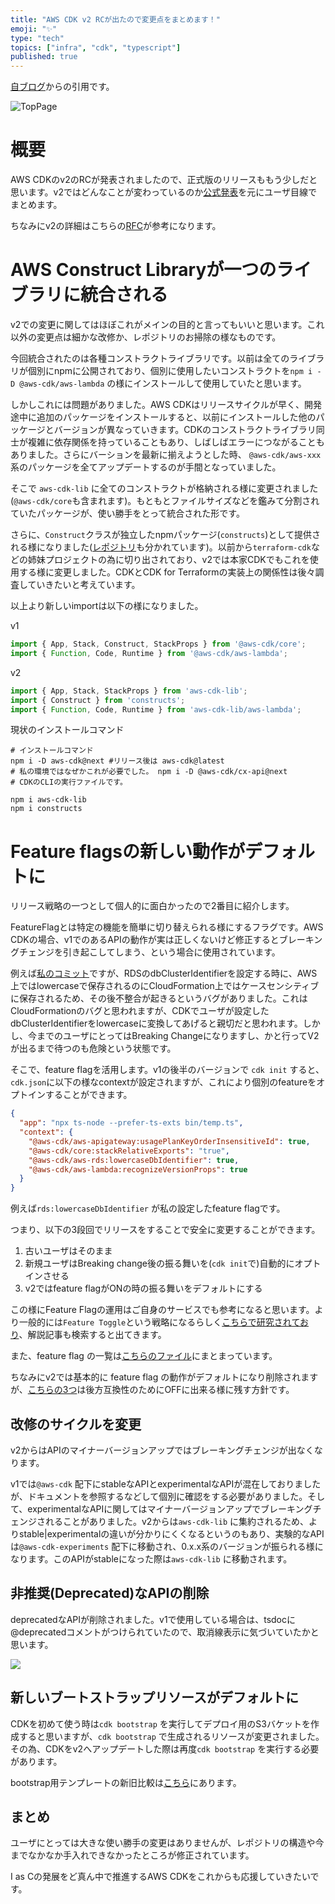 ```yaml
---
title: "AWS CDK v2 RCが出たので変更点をまとめます！"
emoji: "✨"
type: "tech"
topics: ["infra", "cdk", "typescript"]
published: true
---
```



  [自ブログ](https://blog.hedrall.work/posts/aws-cdk-v2-20210604)からの引用です。
  
  ![TopPage](https://blog.hedrall.work/images/aws-cdk/logo.jpg)

# 概要

AWS CDKのv2のRCが発表されましたので、正式版のリリースももう少しだと思います。v2ではどんなことが変わっているのか[公式発表](https://aws.amazon.com/jp/blogs/news/announcing-aws-cloud-development-kit-v2-developer-preview/)を元にユーザ目線でまとめます。

ちなみにv2の詳細はこちらの[RFC](https://github.com/aws/aws-cdk-rfcs/blob/master/text/0079-cdk-2.0.md)が参考になります。

# AWS Construct Libraryが一つのライブラリに統合される

v2での変更に関してはほぼこれがメインの目的と言ってもいいと思います。これ以外の変更点は細かな改修か、レポジトリのお掃除の様なものです。

今回統合されたのは各種コンストラクトライブラリです。以前は全てのライブラリが個別にnpmに公開されており、個別に使用したいコンストラクトを`npm i -D @aws-cdk/aws-lambda` の様にインストールして使用していたと思います。

しかしこれには問題がありました。AWS CDKはリリースサイクルが早く、開発途中に追加のパッケージをインストールすると、以前にインストールした他のパッケージとバージョンが異なっていきます。CDKのコンストラクトライブラリ同士が複雑に依存関係を持っていることもあり、しばしばエラーにつながることもありました。さらにバーションを最新に揃えようとした時、 `@aws-cdk/aws-xxx`系のパッケージを全てアップデートするのが手間となっていました。

そこで `aws-cdk-lib` に全てのコンストラクトが格納される様に変更されました(`@aws-cdk/core`も含まれます)。もともとファイルサイズなどを鑑みて分割されていたパッケージが、使い勝手をとって統合された形です。

さらに、`Construct`クラスが独立したnpmパッケージ(`constructs`)として提供される様になりました([レポジトリ](https://github.com/aws/constructs)も分かれています)。以前から`terraform-cdk`などの姉妹プロジェクトの為に切り出されており、v2では本家CDKでもこれを使用する様に変更しました。CDKとCDK for Terraformの実装上の関係性は後々調査していきたいと考えています。

以上より新しいimportは以下の様になりました。

v1

```typescript
import { App, Stack, Construct, StackProps } from '@aws-cdk/core';
import { Function, Code, Runtime } from '@aws-cdk/aws-lambda';
```

v2

```typescript
import { App, Stack, StackProps } from 'aws-cdk-lib';
import { Construct } from 'constructs';
import { Function, Code, Runtime } from 'aws-cdk-lib/aws-lambda';
```

現状のインストールコマンド

```shell
# インストールコマンド
npm i -D aws-cdk@next #リリース後は aws-cdk@latest
# 私の環境ではなぜかこれが必要でした。 npm i -D @aws-cdk/cx-api@next
# CDKのCLIの実行ファイルです。

npm i aws-cdk-lib
npm i constructs
```

# Feature flagsの新しい動作がデフォルトに

リリース戦略の一つとして個人的に面白かったので2番目に紹介します。

FeatureFlagとは特定の機能を簡単に切り替えられる様にするフラグです。AWS CDKの場合、v1でのあるAPIの動作が実は正しくないけど修正するとブレーキングチェンジを引き起こしてしまう、という場合に使用されています。

例えば[私のコミット](https://github.com/aws/aws-cdk/pull/13710)ですが、RDSのdbClusterIdentifierを設定する時に、AWS上ではlowercaseで保存されるのにCloudFormation上ではケースセンシティブに保存されるため、その後不整合が起きるというバグがありました。これはCloudFormationのバグと思われますが、CDKでユーザが設定したdbClusterIdentifierをlowercaseに変換してあげると親切だと思われます。しかし、今までのユーザにとってはBreaking Changeになりますし、かと行ってV2が出るまで待つのも危険という状態です。

そこで、feature flagを活用します。v1の後半のバージョンで `cdk init` すると、`cdk.json`に以下の様なcontextが設定されますが、これにより個別のfeatureをオプトインすることができます。

```json
{
  "app": "npx ts-node --prefer-ts-exts bin/temp.ts",
  "context": {
    "@aws-cdk/aws-apigateway:usagePlanKeyOrderInsensitiveId": true,
    "@aws-cdk/core:stackRelativeExports": "true",
    "@aws-cdk/aws-rds:lowercaseDbIdentifier": true,
    "@aws-cdk/aws-lambda:recognizeVersionProps": true
  }
}
```

例えば`rds:lowercaseDbIdentifier` が私の設定したfeature flagです。

つまり、以下の3段回でリリースをすることで安全に変更することができます。

1. 古いユーザはそのまま
2. 新規ユーザはBreaking change後の振る舞いを(`cdk init`で)自動的にオプトインさせる
3. v2ではfeature flagがONの時の振る舞いをデフォルトにする

この様にFeature Flagの運用はご自身のサービスでも参考になると思います。より一般的には`Feature Toggle`という戦略になるらしく[こちらで研究されており](https://martinfowler.com/articles/feature-toggles.html)、解説記事も検索すると出てきます。

また、feature flag の一覧は[こちらのファイル](https://github.com/aws/aws-cdk/blob/f47d5cb48e641515b503bae092cd32071dae2ed9/packages/%40aws-cdk/cx-api/lib/features.ts)にまとまっています。

ちなみにv2では基本的に feature flag の動作がデフォルトになり削除されますが、[こちらの3つ](https://github.com/aws/aws-cdk/pull/14190)は後方互換性のためにOFFに出来る様に残す方針です。

## 改修のサイクルを変更

v2からはAPIのマイナーバージョンアップではブレーキングチェンジが出なくなります。

v1では`@aws-cdk` 配下にstableなAPIとexperimentalなAPIが混在しておりましたが、ドキュメントを参照するなどして個別に確認をする必要がありました。そして、experimentalなAPIに関してはマイナーバージョンアップでブレーキングチェンジされることがありました。v2からは`aws-cdk-lib` に集約されるため、よりstable|experimentalの違いが分かりにくくなるというのもあり、実験的なAPIは`@aws-cdk-experiments` 配下に移動され、0.x.x系のバージョンが振られる様になります。このAPIがstableになった際は`aws-cdk-lib` に移動されます。

## 非推奨(Deprecated)なAPIの削除

deprecatedなAPIが削除されました。v1で使用している場合は、tsdocに@deprecatedコメントがつけられていたので、取消線表示に気づいていたかと思います。

<div style={{textAlign: 'left', 'padding-top': 10}}>
  <img style={{'max-width': 500}} src="/images/aws-cdk/deprecated.png"/>
</div>

## 新しいブートストラップリソースがデフォルトに

CDKを初めて使う時は`cdk bootstrap` を実行してデプロイ用のS3バケットを作成すると思いますが、`cdk bootstrap` で生成されるリソースが変更されました。その為、CDKをv2へアップデートした際は再度`cdk bootstrap` を実行する必要があります。

bootstrap用テンプレートの新旧比較は[こちら](https://docs.aws.amazon.com/cdk/latest/guide/bootstrapping.html#bootstrapping-templates)にあります。

## まとめ

ユーザにとっては大きな使い勝手の変更はありませんが、レポジトリの構造や今までなかなか手入れできなかったところが修正されています。

I as Cの発展をど真ん中で推進するAWS CDKをこれからも応援していきたいです。

  
